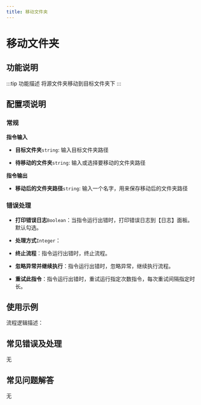 ```yaml
---
title: 移动文件夹
---
```


# 移动文件夹

## 功能说明

:::tip 功能描述
将源文件夹移动到目标文件夹下
:::

## 配置项说明

### 常规

**指令输入**

- **目标文件夹**`string`: 输入目标文件夹路径

- **待移动的文件夹**`string`: 输入或选择要移动的文件夹路径


**指令输出**

- **移动后的文件夹路径**`string`: 输入一个名字，用来保存移动后的文件夹路径

### 错误处理

- **打印错误日志**`Boolean`：当指令运行出错时，打印错误日志到【日志】面板。默认勾选。

- **处理方式**`Integer`：

 - **终止流程**：指令运行出错时，终止流程。

 - **忽略异常并继续执行**：指令运行出错时，忽略异常，继续执行流程。

 - **重试此指令**：指令运行出错时，重试运行指定次数指令，每次重试间隔指定时长。

## 使用示例

流程逻辑描述：

## 常见错误及处理

无

## 常见问题解答

无

